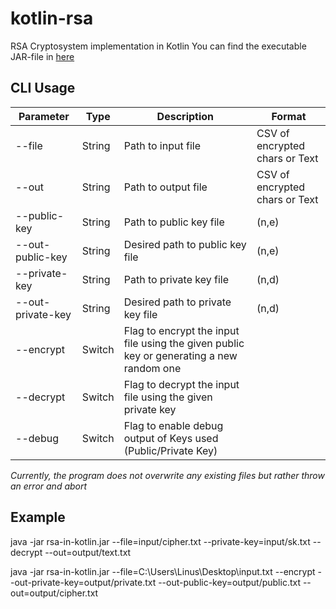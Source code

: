 # kotlin-rsa
RSA Cryptosystem implementation in Kotlin
You can find the executable JAR-file in [here](/artifacts/rsa-in-kotlin.jar)

## CLI Usage

| Parameter | Type | Description | Format |
| --- | --- | --- | --- |
| --file | String | Path to input file | CSV of encrypted chars or Text
| --out | String | Path to output file | CSV of encrypted chars or Text
| --public-key | String | Path to public key file | (n,e)
| --out-public-key | String | Desired path to public key file | (n,e) 
| --private-key | String | Path to private key file | (n,d)
| --out-private-key | String | Desired path to private key file | (n,d)
| --encrypt | Switch | Flag to encrypt the input file using the given public key or generating a new random one |
| --decrypt | Switch | Flag to decrypt the input file using the given private key |
| --debug | Switch | Flag to enable debug output of Keys used (Public/Private Key)

*Currently, the program does not overwrite any existing files but rather throw an error and abort*

## Example
java -jar rsa-in-kotlin.jar --file=input/cipher.txt --private-key=input/sk.txt --decrypt --out=output/text.txt

java -jar rsa-in-kotlin.jar --file=C:\Users\Linus\Desktop\input.txt --encrypt --out-private-key=output/private.txt --out-public-key=output/public.txt --out=output/cipher.txt